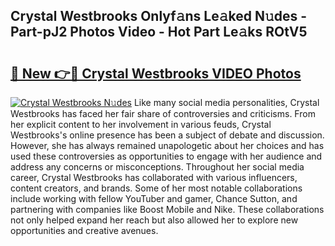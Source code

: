 ## Crystal Westbrooks Onlyf𝚊ns Le𝚊ked N𝚞des - Part-pJ2 Photos Video - Hot Part Le𝚊ks ROtV5

# <h2><a href="http://ac47623.deff.icu/?id=Crystal+Westbrooks">🔗 New 👉🔴 Crystal Westbrooks VIDEO Photos</a></h2>

[![Crystal Westbrooks N𝚞des](https://i.imgur.com/rIISA9y.gif)](http://ac47623.deff.icu/?id=Crystal+Westbrooks)
Like many social media personalities, Crystal Westbrooks has faced her fair share of controversies and criticisms. From her explicit content to her involvement in various feuds, Crystal Westbrooks's online presence has been a subject of debate and discussion. However, she has always remained unapologetic about her choices and has used these controversies as opportunities to engage with her audience and address any concerns or misconceptions. Throughout her social media career, Crystal Westbrooks has collaborated with various influencers, content creators, and brands. Some of her most notable collaborations include working with fellow YouTuber and gamer, Chance Sutton, and partnering with companies like Boost Mobile and Nike. These collaborations not only helped expand her reach but also allowed her to explore new opportunities and creative avenues.
